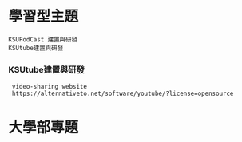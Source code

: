 
# 學習型主題
```
KSUPodCast 建置與研發
KSUtube建置與研發

```

### KSUtube建置與研發
```
 video-sharing website
 https://alternativeto.net/software/youtube/?license=opensource
```
# 大學部專題
```

```
